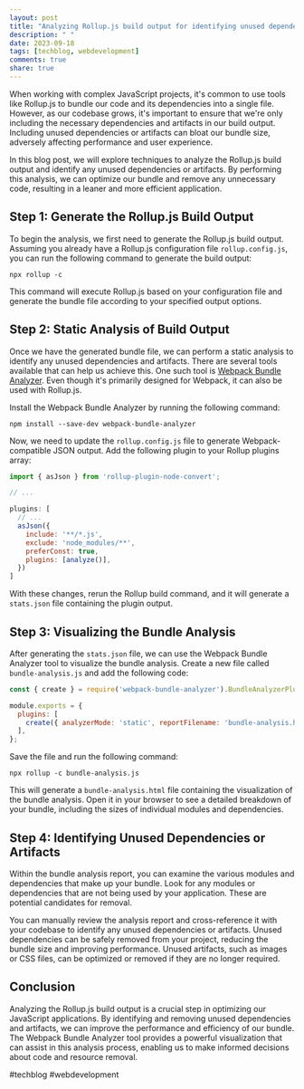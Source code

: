 ```yaml
---
layout: post
title: "Analyzing Rollup.js build output for identifying unused dependencies and artifacts"
description: " "
date: 2023-09-18
tags: [techblog, webdevelopment]
comments: true
share: true
---
```


When working with complex JavaScript projects, it's common to use tools like Rollup.js to bundle our code and its dependencies into a single file. However, as our codebase grows, it's important to ensure that we're only including the necessary dependencies and artifacts in our build output. Including unused dependencies or artifacts can bloat our bundle size, adversely affecting performance and user experience.

In this blog post, we will explore techniques to analyze the Rollup.js build output and identify any unused dependencies or artifacts. By performing this analysis, we can optimize our bundle and remove any unnecessary code, resulting in a leaner and more efficient application.

## Step 1: Generate the Rollup.js Build Output

To begin the analysis, we first need to generate the Rollup.js build output. Assuming you already have a Rollup.js configuration file `rollup.config.js`, you can run the following command to generate the build output:

```
npx rollup -c
```

This command will execute Rollup.js based on your configuration file and generate the bundle file according to your specified output options.

## Step 2: Static Analysis of Build Output

Once we have the generated bundle file, we can perform a static analysis to identify any unused dependencies and artifacts. There are several tools available that can help us achieve this. One such tool is [Webpack Bundle Analyzer](https://www.npmjs.com/package/webpack-bundle-analyzer). Even though it's primarily designed for Webpack, it can also be used with Rollup.js.

Install the Webpack Bundle Analyzer by running the following command:

```
npm install --save-dev webpack-bundle-analyzer
```

Now, we need to update the `rollup.config.js` file to generate Webpack-compatible JSON output. Add the following plugin to your Rollup plugins array:

```javascript
import { asJson } from 'rollup-plugin-node-convert';

// ...

plugins: [
  // ...
  asJson({
    include: '**/*.js',
    exclude: 'node_modules/**',
    preferConst: true,
    plugins: [analyze()],
  })
]
```

With these changes, rerun the Rollup build command, and it will generate a `stats.json` file containing the plugin output.

## Step 3: Visualizing the Bundle Analysis

After generating the `stats.json` file, we can use the Webpack Bundle Analyzer tool to visualize the bundle analysis. Create a new file called `bundle-analysis.js` and add the following code:

```javascript
const { create } = require('webpack-bundle-analyzer').BundleAnalyzerPlugin;

module.exports = {
  plugins: [
    create({ analyzerMode: 'static', reportFilename: 'bundle-analysis.html' }),
  ],
};
```

Save the file and run the following command:

```
npx rollup -c bundle-analysis.js
```

This will generate a `bundle-analysis.html` file containing the visualization of the bundle analysis. Open it in your browser to see a detailed breakdown of your bundle, including the sizes of individual modules and dependencies.

## Step 4: Identifying Unused Dependencies or Artifacts

Within the bundle analysis report, you can examine the various modules and dependencies that make up your bundle. Look for any modules or dependencies that are not being used by your application. These are potential candidates for removal.

You can manually review the analysis report and cross-reference it with your codebase to identify any unused dependencies or artifacts. Unused dependencies can be safely removed from your project, reducing the bundle size and improving performance. Unused artifacts, such as images or CSS files, can be optimized or removed if they are no longer required.

## Conclusion

Analyzing the Rollup.js build output is a crucial step in optimizing our JavaScript applications. By identifying and removing unused dependencies and artifacts, we can improve the performance and efficiency of our bundle. The Webpack Bundle Analyzer tool provides a powerful visualization that can assist in this analysis process, enabling us to make informed decisions about code and resource removal.

#techblog #webdevelopment